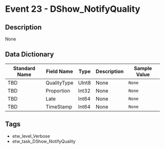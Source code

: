 # Event 23 - DShow_NotifyQuality

## Description
None

## Data Dictionary
|Standard Name|Field Name|Type|Description|Sample Value|
|---|---|---|---|---|
|TBD|QualityType|UInt8|None|`None`|
|TBD|Proportion|Int32|None|`None`|
|TBD|Late|Int64|None|`None`|
|TBD|TimeStamp|Int64|None|`None`|

## Tags
* etw_level_Verbose
* etw_task_DShow_NotifyQuality